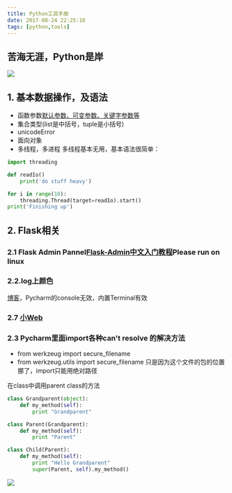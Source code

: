 ```yaml
---
title: Python工具手册
date: 2017-08-24 22:25:18
tags: [python,tools]
---
```


## 苦海无涯，Python是岸

![](http://odzl05jxx.bkt.clouddn.com/image/jpg/essay-with-programming-lang.jpg)


<!--more-->

## 1. 基本数据操作，及语法

- 函数参数[默认参数、可变参数、关键字参数等](https://www.liaoxuefeng.com/wiki/0014316089557264a6b348958f449949df42a6d3a2e542c000/001431752945034eb82ac80a3e64b9bb4929b16eeed1eb9000)
- 集合类型(list是中括号，tuple是小括号)
- unicodeError
- 面向对象
- 多线程，多进程
多线程基本无用，基本语法很简单：
```python
import threading

def readIo()
    print('do stuff heavy')

for i in range(10):
    threading.Thread(target=readIo).start()
print('Finishing up')        
```

## 2. Flask相关
### 2.1 Flask Admin Pannel[Flask-Admin中文入门教程](http://flask123.sinaapp.com/article/57/)Please  run on linux

### 2.2.log上颜色
[博客](https://blog.phpgao.com/python_colorful_log.html)，Pycharm的console无效，内置Terminal有效

### 2.7 [小Web](http://www.jianshu.com/p/f9d668490bc6)





### 2.3 Pycharm里面import各种can't resolve 的解决方法
- from werkzeug import secure_filename
- from werkzeug.utils import secure_filename
只是因为这个文件的包的位置挪了，import只能用绝对路径

在class中调用parent class的方法
```py
class Grandparent(object):
    def my_method(self):
        print "Grandparent"

class Parent(Grandparent):
    def my_method(self):
        print "Parent"

class Child(Parent):
    def my_method(self):
        print "Hello Grandparent"
        super(Parent, self).my_method()
```

![](http://odzl05jxx.bkt.clouddn.com/79a65f1911c81d736be0704904de8ea1.jpg?imageView2/2/w/600)
